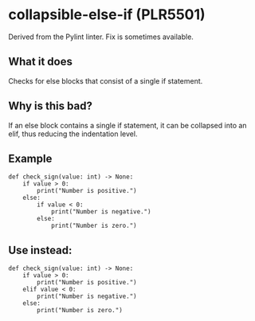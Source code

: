 # collapsible-else-if (PLR5501)
Derived from the Pylint linter.
Fix is sometimes available.
## What it does
Checks for else blocks that consist of a single if statement.
## Why is this bad?
If an else block contains a single if statement, it can be collapsed
into an elif, thus reducing the indentation level.
## Example
```
def check_sign(value: int) -> None:
    if value > 0:
        print("Number is positive.")
    else:
        if value < 0:
            print("Number is negative.")
        else:
            print("Number is zero.")
```
## Use instead:
```
def check_sign(value: int) -> None:
    if value > 0:
        print("Number is positive.")
    elif value < 0:
        print("Number is negative.")
    else:
        print("Number is zero.")
```
